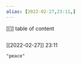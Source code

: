 ```yaml
---
alias: [2022-02-27,23:11,]
---
```

[[]]
table of content
```toc
```

[[2022-02-27]] 23:11

```query
"peace"
```